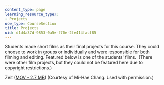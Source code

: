 ```yaml
---
content_type: page
learning_resource_types:
- Projects
ocw_type: CourseSection
title: Projects
uid: d1d4a37d-9853-0a5e-f70e-2fe414facf85
---
```


Students made short films as their final projects for this course. They could choose to work in groups or individually and were responsible for both filming and editing. Featured below is one of the students' films.  (There were other film projects, but they could not be featured here due to copyright restrictions.)

Zeit ([MOV - 2.7 MB](/ans7870/21f/21f.414/f06/projects/Zeit.mov)) (Courtesy of Mi-Hae Chang. Used with permission.)